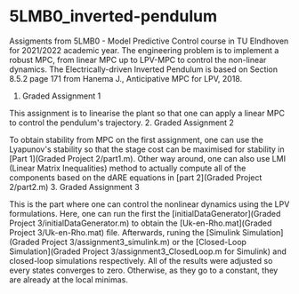 # 5LMB0_inverted-pendulum
Assigments from 5LMB0 - Model Predictive Control course in TU EIndhoven for 2021/2022 academic year. The engineering problem is to implement a robust MPC, from linear MPC up to LPV-MPC to control the non-linear dynamics. The Electrically-driven Inverted Pendulum is based on Section 8.5.2 page 171 from Hanema J., Anticipative MPC for LPV, 2018. 

1. Graded Assignment 1

This assignment is to linearise the plant so that one can apply a linear MPC to control the pendulum's trajectory.
2. Graded Assignment 2

To obtain stability from MPC on the first assignment, one can use the Lyapunov's stability so that the stage cost can be maximised for stability in [Part 1](Graded Project 2/part1.m). Other way around, one can also use LMI (Linear Matrix Inequalities) method to actually compute all of the components based on the dARE equations in [part 2](Graded Project 2/part2.m) 
3. Graded Assignment 3

This is the part where one can control the nonlinear dynamics using the LPV formulations. Here, one can run the first the [initialDataGenerator](Graded Project 3/initialDataGenerator.m) to obtain the [Uk-en-Rho.mat](Graded Project 3/Uk-en-Rho.mat) file. Afterwards, runing the [Simulink Simulation](Graded Project 3/assignment3_simulink.m) or the [Closed-Loop Simulation](Graded Project 3/assignment3_ClosedLoop.m for Simulink) and closed-loop simulations respectively. All of the results were adjusted so every states converges to zero. Otherwise, as they go to a constant, they are already at the local minimas. 
